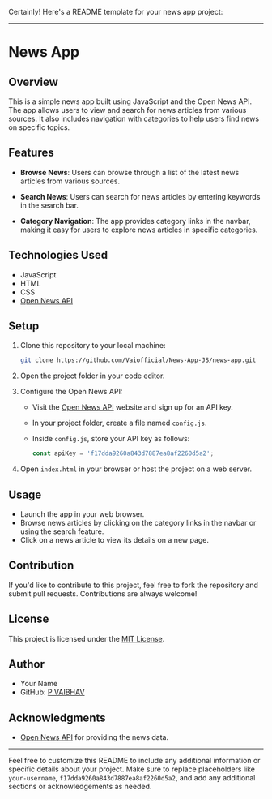 Certainly! Here's a README template for your news app project:

---

# News App

## Overview

This is a simple news app built using JavaScript and the Open News API. The app allows users to view and search for news articles from various sources. It also includes navigation with categories to help users find news on specific topics.

## Features

- **Browse News**: Users can browse through a list of the latest news articles from various sources.

- **Search News**: Users can search for news articles by entering keywords in the search bar.

- **Category Navigation**: The app provides category links in the navbar, making it easy for users to explore news articles in specific categories.

## Technologies Used

- JavaScript
- HTML
- CSS
- [Open News API](https://openai.com/api)

## Setup

1. Clone this repository to your local machine:

   ```bash
   git clone https://github.com/Vaiofficial/News-App-JS/news-app.git
   ```

2. Open the project folder in your code editor.

3. Configure the Open News API:

   - Visit the [Open News API](https://openai.com/api) website and sign up for an API key.
   - In your project folder, create a file named `config.js`.
   - Inside `config.js`, store your API key as follows:

     ```javascript
     const apiKey = 'f17dda9260a843d7887ea8af2260d5a2';
     ```

4. Open `index.html` in your browser or host the project on a web server.

## Usage

- Launch the app in your web browser.
- Browse news articles by clicking on the category links in the navbar or using the search feature.
- Click on a news article to view its details on a new page.

## Contribution

If you'd like to contribute to this project, feel free to fork the repository and submit pull requests. Contributions are always welcome!

## License

This project is licensed under the [MIT License](LICENSE).

## Author

- Your Name
- GitHub: [P VAIBHAV](https://github.com/Vaiofficial)

## Acknowledgments

- [Open News API](https://openai.com/api) for providing the news data.

---

Feel free to customize this README to include any additional information or specific details about your project. Make sure to replace placeholders like `your-username`, `f17dda9260a843d7887ea8af2260d5a2`, and add any additional sections or acknowledgements as needed.
